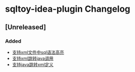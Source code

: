 <!-- Keep a Changelog guide -> https://keepachangelog.com -->

# sqltoy-idea-plugin Changelog

## [Unreleased]

### Added
- [支持xml文件中sql语法高亮](https://github.com/imyuyu/sqltoy-idea-plugin/issues/5)
- [支持xml跳转java调用](https://github.com/imyuyu/sqltoy-idea-plugin/issues/3)
- [支持java跳转xml定义](https://github.com/imyuyu/sqltoy-idea-plugin/issues/4)
